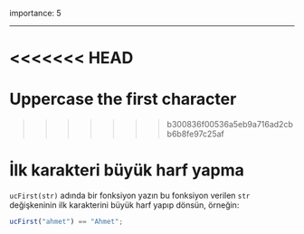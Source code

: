 importance: 5

---

<<<<<<< HEAD
=======
# Uppercase the first character
>>>>>>> b300836f00536a5eb9a716ad2cbb6b8fe97c25af

# İlk karakteri büyük harf yapma

`ucFirst(str)` adında bir fonksiyon yazın bu fonksiyon verilen `str` değişkeninin ilk karakterini büyük harf yapıp dönsün, örneğin:

```js
ucFirst("ahmet") == "Ahmet";
```
